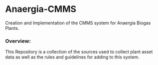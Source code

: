 # Anaergia-CMMS
Creation and Implementation of the CMMS system for Anaergia Biogas Plants.

### Overview:
This Repository is a collection of the sources used to collect plant asset data as well as the rules and guidelines for adding to this system.

